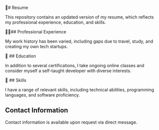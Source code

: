 📄# Resume

This repository contains an updated version of my resume, which reflects my professional experience, education, and skills.

💪🏻## Professional Experience

My work history has been varied, including gaps due to travel, study, and creating my own tech startups.

💼 ## Education

In addition to several certifications, I take ongoing online classes and consider myself a self-taught developer with diverse interests.

🧠 ## Skills

I have a range of relevant skills, including technical abilities, programming languages, and software proficiency.

## Contact Information

Contact information is available upon request via direct message.
